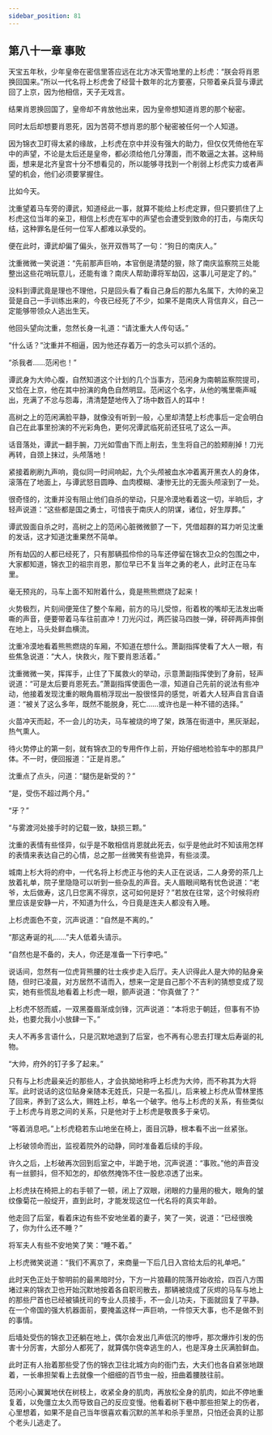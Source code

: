 ```yaml
---
sidebar_position: 81
---
```


## 第八十一章 **事败**

天宝五年秋，少年皇帝在密信里答应远在北方冰天雪地里的上杉虎：“朕会将肖恩换回国来。”所以一代名将上杉虎舍了经营十数年的北方要塞，只带着亲兵营与谭武回了上京，因为他相信，天子无戏言。

结果肖恩换回国了，皇帝却不肯放他出来，因为皇帝想知道肖恩的那个秘密。

同时太后却想要肖恩死，因为苦荷不想肖恩的那个秘密被任何一个人知道。

因为锦衣卫盯得太紧的缘故，上杉虎在京中并没有强大的助力，但仅仅凭倚他在军中的声望，不论是太后还是皇帝，都必须给他几分薄面，而不敢逼之太甚。这种局面，想来是北齐皇宫十分不想看见的，所以能够寻找到一个削弱上杉虎实力或者声望的机会，他们必须要掌握住。

比如今天。

沈重望着马车旁的谭武，知道经此一事，就算不能给上杉虎定罪，但只要抓住了上杉虎这位当年的亲卫，相信上杉虎在军中的声望也会遭受到致命的打击，与南庆勾结，这种罪名是任何一位军人都难以承受的。

便在此时，谭武却偏了偏头，张开双唇骂了一句：“狗日的南庆人。”

沈重微微一笑说道：“先前那声巨响，本官倒是清楚的狠，除了南庆监察院三处能整出这些花哨玩意儿，还能有谁？南庆人帮助谭将军劫囚，这事儿可是定了的。”

没料到谭武竟是理也不理他，只是回头看了看自己身后的那九名属下，大帅的亲卫营是自己一手训练出来的，今夜已经死了不少，如果不是南庆人背信弃义，自己一定能够带领众人逃出生天。

他回头望向沈重，忽然长身一礼道：“请沈重大人传句话。”

“什么话？”沈重并不相逼，因为他还存着万一的念头可以抓个活的。

“杀我者……范闲也！”

谭武身为大帅心腹，自然知道这个计划的几个当事方，范闲身为南朝监察院提司，又恰在上京，他在其中扮演的角色自然明显。范闲这个名字，从他的嘴里嘶声喊出，充满了不忿与怨毒，清清楚楚地传入了场中数百人的耳中！

高树之上的范闲满脸平静，就像没有听到一般，心里却清楚上杉虎事后一定会明白自己在此事里扮演的不光彩角色，更何况谭武临死前还狂吼了这么一声。

话音落处，谭武一翻手腕，刀光如雪由下而上削去，生生将自己的脸颊削掉！刀光再转，自颈上抹过，头颅落地！

紧接着刷刷九声响，竟似同一时间响起，九个头颅被血水冲着离开黑衣人的身体，滚落在了地面上，与谭武怒目圆睁、血肉模糊、凄惨无比的无面头颅滚到了一处。

很奇怪的，沈重并没有阻止他们自杀的举动，只是冷漠地看着这一切，半晌后，才轻声说道：“这些都是国之勇士，可惜丧于南庆人的阴谋，诸位，好生厚葬。”

谭武毁面自杀之时，高树之上的范闲心脏微微颤了一下，凭借超群的耳力听见沈重的发话，这才知道沈重果然不简单。

所有劫囚的人都已经死了，只有那辆孤伶伶的马车还停留在锦衣卫众的包围之中，大家都知道，锦衣卫的祖宗肖恩，那位早已不复当年之勇的老人，此时正在马车里。

毫无预兆的，马车上面不知附着什么，竟是熊熊燃烧了起来！

火势极烈，片刻间便笼住了整个车厢，前方的马儿受惊，衔着枚的嘴却无法发出嘶嘶的声音，便要带着马车往前直冲！刀光闪过，两匹骏马四肢一弹，砰砰两声摔倒在地上，马头处鲜血横流。

沈重冷漠地看着熊熊燃烧的车厢，不知道在想什么。萧副指挥使看了大人一眼，有些焦急说道：“大人，快救火，陛下要肖恩活着。”

沈重微微一笑，挥挥手，止住了下属救火的举动，示意萧副指挥使到了身前，轻声说道：“可是太后要肖恩死去。”萧副指挥使面色一凛，知道自己先前的说法有些冲动，他接着发现沈重的眼角眉梢浮现出一股很怪异的感觉，听着大人轻声自言自语道：“被关了这么多年，既然不能脱身，死亡……或许也是一种不错的选择。”

火苗冲天而起，不一会儿的功夫，马车被烧的垮了架，跌落在街道中，黑灰渐起，热气熏人。

待火势停止的第一刻，就有锦衣卫的专用仵作上前，开始仔细地检验车中的那具尸体。不一时，便回报道：“正是肖恩。”

沈重点了点头，问道：“腿伤是新受的？”

“是，受伤不超过两个月。”

“牙？”

“与雾渡河处接手时的记载一致，缺损三颗。”

沈重的表情有些怪异，似乎是不敢相信肖恩就此死去，似乎是他此时不知该用怎样的表情来表达自己的心情，总之那一丝微笑有些诡异，有些淡漠。

城南上杉大将的府中，一代名将上杉虎正与他的夫人正在说话，二人身旁的茶几上放着礼单，院子里隐隐可以听到一些杂乱的声音。夫人眉眼间略有忧色说道：“老爷，太后做寿，这几日您离不得京，这可如何是好？”若放在往常，这个时候将府里应该是安静一片，不知道为什么，今日竟是连夫人都没有入睡。

上杉虎面色不变，沉声说道：“自然是不离的。”

“那这寿诞的礼……”夫人低着头请示。

“自然也是不备的，夫人，你还是准备一下行李吧。”

说话间，忽然有一位虎背熊腰的壮士疾步走入后厅。夫人识得此人是大帅的贴身亲随，但时已凌晨，对方居然不请而入，想来一定是自己那个不吉利的猜想变成了现实，她有些慌乱地看着上杉虎一眼，颤声说道：“你真做了？”

上杉虎不怒而威，一双黑蚕眉渐成剑锋，沉声说道：“本将忠于朝廷，但事有不协处，也要允我小小放肆一下。”

夫人不再多言语什么，只是沉默地退到了后室，也不再有心思去打理太后寿诞的礼物。

“大帅，府外的钉子多了起来。”

只有与上杉虎最亲近的那些人，才会执拗地称呼上杉虎为大帅，而不称其为大将军。此时说话的这位贴身亲随本无姓氏，只是一名孤儿，后来被上杉虎从雪林里拣了回来，养到了这么大，赐姓上杉，单名一个破字。他与上杉虎的关系，有些类似于上杉虎与肖恩之间的关系，只是他对于上杉虎是敬畏多于亲切。

“等着消息吧。”上杉虎稳若东山地坐在椅上，面目沉静，根本看不出一丝紧张。

上杉破领命而出，监视着院外的动静，同时准备着后续的手段。

许久之后，上杉破再次回到后室之中，半跪于地，沉声说道：“事败。”他的声音没有一丝颤抖，但不知怎的，却依然掩饰不住一股悲凉透了出来。

上杉虎扶在椅把上的右手顿了一顿，闭上了双眼，闭眼的力量用的极大，眼角的皱纹像菊花一般绽开，直到此时，才能发现这位一代名将的真实年龄。

他走回了后室，看着床边有些不安地坐着的妻子，笑了一笑，说道：“已经很晚了，你为什么还不睡？”

将军夫人有些不安地笑了笑：“睡不着。”

上杉虎微笑说道：“我们不离京了，来商量一下后几日入宫给太后的礼单吧。”

此时天色正处于黎明前的最黑暗时分，下方一片狼藉的院落开始收拾，四百八方围堵过来的锦衣卫也开始沉默地按着各自职司散去，那辆被烧成了灰烬的马车与地上的那些尸首也已经被镇抚司的专业人员接手，不一会儿功夫，下面就回复了平静。在一个帝国的强大机器面前，要掩盖这样一声巨响，一件惊天大事，也不是做不到的事情。

后墙处受伤的锦衣卫还躺在地上，偶尔会发出几声低沉的惨呼，那次爆炸引发的伤害十分厉害，大部分人都死了，就算偶尔侥幸逃生的人，也是浑身土灰满脸鲜血。

此时正有人抬着那些受了伤的锦衣卫往北城方向的衙门去，大夫们也各自紧张地跟着，一长串担架看上去就像一个细细的百节虫一般，扭曲着腰肢往前。

范闲小心翼翼地伏在树枝上，收紧全身的肌肉，再放松全身的肌肉，如此不停地重复着，以免僵立太久而导致自己的反应变慢。他看着树下巷中那些担架上的伤者，心里想着，如果不是自己当年很喜欢看沉默的羔羊和杀手里昂，只怕还会真的让那个老头儿逃走了。

